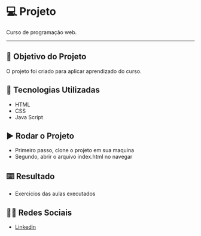 # :computer: Projeto

Curso de programação web.

---

## :dart: Objetivo do Projeto

O projeto foi criado para aplicar aprendizado do curso.

## :rocket: Tecnologias Utilizadas

* HTML
* CSS
* Java Script

## :arrow_forward: Rodar o Projeto

* Primeiro passo, clone o projeto em sua maquina
* Segundo, abrir o arquivo index.html no navegar

## :keyboard: Resultado

* Exercicios das aulas executados


## :woman_technologist: Redes Sociais

* [Linkedin](https://www.linkedin.com/in/mariana-couto-b61606123/)
 
 
